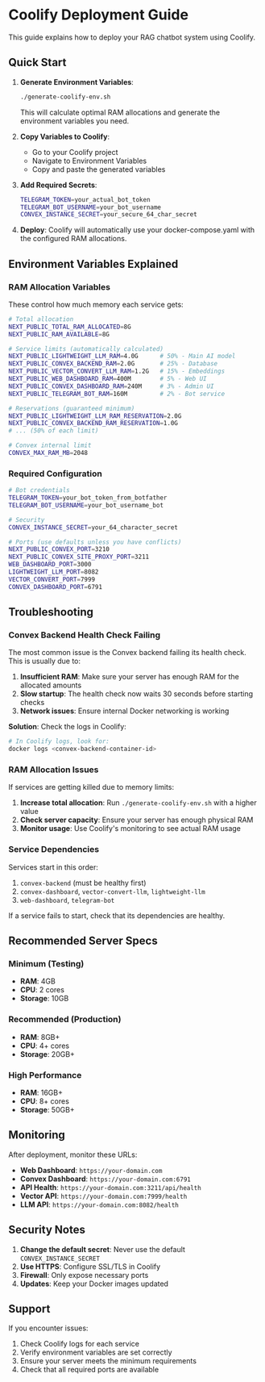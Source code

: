 # Coolify Deployment Guide

This guide explains how to deploy your RAG chatbot system using Coolify.

## Quick Start

1. **Generate Environment Variables**:
   ```bash
   ./generate-coolify-env.sh
   ```
   This will calculate optimal RAM allocations and generate the environment variables you need.

2. **Copy Variables to Coolify**:
   - Go to your Coolify project
   - Navigate to Environment Variables
   - Copy and paste the generated variables

3. **Add Required Secrets**:
   ```bash
   TELEGRAM_TOKEN=your_actual_bot_token
   TELEGRAM_BOT_USERNAME=your_bot_username
   CONVEX_INSTANCE_SECRET=your_secure_64_char_secret
   ```

4. **Deploy**:
   Coolify will automatically use your docker-compose.yaml with the configured RAM allocations.

## Environment Variables Explained

### RAM Allocation Variables
These control how much memory each service gets:

```bash
# Total allocation
NEXT_PUBLIC_TOTAL_RAM_ALLOCATED=8G
NEXT_PUBLIC_RAM_AVAILABLE=8G

# Service limits (automatically calculated)
NEXT_PUBLIC_LIGHTWEIGHT_LLM_RAM=4.0G      # 50% - Main AI model
NEXT_PUBLIC_CONVEX_BACKEND_RAM=2.0G       # 25% - Database
NEXT_PUBLIC_VECTOR_CONVERT_LLM_RAM=1.2G   # 15% - Embeddings
NEXT_PUBLIC_WEB_DASHBOARD_RAM=400M        # 5% - Web UI
NEXT_PUBLIC_CONVEX_DASHBOARD_RAM=240M     # 3% - Admin UI
NEXT_PUBLIC_TELEGRAM_BOT_RAM=160M         # 2% - Bot service

# Reservations (guaranteed minimum)
NEXT_PUBLIC_LIGHTWEIGHT_LLM_RAM_RESERVATION=2.0G
NEXT_PUBLIC_CONVEX_BACKEND_RAM_RESERVATION=1.0G
# ... (50% of each limit)

# Convex internal limit
CONVEX_MAX_RAM_MB=2048
```

### Required Configuration
```bash
# Bot credentials
TELEGRAM_TOKEN=your_bot_token_from_botfather
TELEGRAM_BOT_USERNAME=your_bot_username_bot

# Security
CONVEX_INSTANCE_SECRET=your_64_character_secret

# Ports (use defaults unless you have conflicts)
NEXT_PUBLIC_CONVEX_PORT=3210
NEXT_PUBLIC_CONVEX_SITE_PROXY_PORT=3211
WEB_DASHBOARD_PORT=3000
LIGHTWEIGHT_LLM_PORT=8082
VECTOR_CONVERT_PORT=7999
CONVEX_DASHBOARD_PORT=6791
```

## Troubleshooting

### Convex Backend Health Check Failing

The most common issue is the Convex backend failing its health check. This is usually due to:

1. **Insufficient RAM**: Make sure your server has enough RAM for the allocated amounts
2. **Slow startup**: The health check now waits 30 seconds before starting checks
3. **Network issues**: Ensure internal Docker networking is working

**Solution**: Check the logs in Coolify:
```bash
# In Coolify logs, look for:
docker logs <convex-backend-container-id>
```

### RAM Allocation Issues

If services are getting killed due to memory limits:

1. **Increase total allocation**: Run `./generate-coolify-env.sh` with a higher value
2. **Check server capacity**: Ensure your server has enough physical RAM
3. **Monitor usage**: Use Coolify's monitoring to see actual RAM usage

### Service Dependencies

Services start in this order:
1. `convex-backend` (must be healthy first)
2. `convex-dashboard`, `vector-convert-llm`, `lightweight-llm`
3. `web-dashboard`, `telegram-bot`

If a service fails to start, check that its dependencies are healthy.

## Recommended Server Specs

### Minimum (Testing)
- **RAM**: 4GB
- **CPU**: 2 cores
- **Storage**: 10GB

### Recommended (Production)
- **RAM**: 8GB+
- **CPU**: 4+ cores
- **Storage**: 20GB+

### High Performance
- **RAM**: 16GB+
- **CPU**: 8+ cores
- **Storage**: 50GB+

## Monitoring

After deployment, monitor these URLs:

- **Web Dashboard**: `https://your-domain.com`
- **Convex Dashboard**: `https://your-domain.com:6791`
- **API Health**: `https://your-domain.com:3211/api/health`
- **Vector API**: `https://your-domain.com:7999/health`
- **LLM API**: `https://your-domain.com:8082/health`

## Security Notes

1. **Change the default secret**: Never use the default `CONVEX_INSTANCE_SECRET`
2. **Use HTTPS**: Configure SSL/TLS in Coolify
3. **Firewall**: Only expose necessary ports
4. **Updates**: Keep your Docker images updated

## Support

If you encounter issues:

1. Check Coolify logs for each service
2. Verify environment variables are set correctly
3. Ensure your server meets the minimum requirements
4. Check that all required ports are available